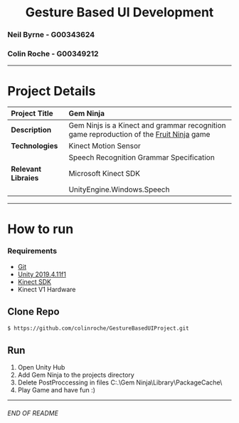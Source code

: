 <h1 align="center">Gesture Based UI Development</h1>


### Neil Byrne - G00343624
### Colin Roche - G00349212

***

# Project Details
| **Project Title** | Gem Ninja |
| :------------- |:-------------|
| **Description**              | Gem Ninjs is a Kinect and grammar recognition game reproduction of the [Fruit                                               Ninja](https://www.halfbrick.com/games/fruit-ninja) game |
| **Technologies**              | Kinect Motion Sensor 
|                               | Speech Recognition Grammar Specification |
| **Relevant Libraies**          |Microsoft Kinect SDK 
|                               | UnityEngine.Windows.Speech  |

***
# How to run
### Requirements
* [Git](https://git-scm.com/downloads)
* [Unity 2019.4.11f1](https://unity3d.com/get-unity/download/archive)
* [Kinect SDK](https://www.microsoft.com/en-us/download/details.aspx?id=40278)
* Kinect V1 Hardware

## Clone Repo
```bash
$ https://github.com/colinroche/GestureBasedUIProject.git
```

## Run
1. Open Unity Hub
2. Add Gem Ninja to the projects directory
3. Delete PostProccessing in files C:.\Gem Ninja\Library\PackageCache\
4. Play Game and have fun :)

***
###### END OF README